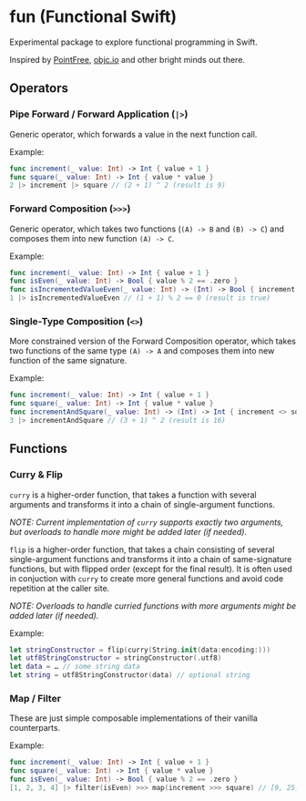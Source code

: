 # fun (Functional Swift)

Experimental package to explore functional programming in Swift.

Inspired by [PointFree](https://www.pointfree.co), [objc.io](https://www.objc.io) and other bright minds out there.

## Operators

### Pipe Forward / Forward Application (`|>`)

Generic operator, which forwards a value in the next function call.

Example:

```swift
func increment(_ value: Int) -> Int { value + 1 }
func square(_ value: Int) -> Int { value * value }
2 |> increment |> square // (2 + 1) ^ 2 (result is 9)
```

### Forward Composition (`>>>`)

Generic operator, which takes two functions (`(A) -> B` and `(B) -> C`) and composes them into new function `(A) -> C`. 

Example:

```swift
func increment(_ value: Int) -> Int { value + 1 }
func isEven(_ value: Int) -> Bool { value % 2 == .zero }
func isIncrementedValueEven(_ value: Int) -> (Int) -> Bool { increment >>> isEven }
1 |> isIncrementedValueEven // (1 + 1) % 2 == 0 (result is true)
```

### Single-Type Composition (`<>`)

More constrained version of the Forward Composition operator, which takes two functions of the same type `(A) -> A` and composes them into new function of the same signature.

Example:

```swift
func increment(_ value: Int) -> Int { value + 1 }
func square(_ value: Int) -> Int { value * value }
func incrementAndSquare(_ value: Int) -> (Int) -> Int { increment <> square }
3 |> incrementAndSquare // (3 + 1) ^ 2 (result is 16)
```

## Functions

### Curry & Flip

`curry` is a higher-order function, that takes a function with several arguments and transforms it into a chain of single-argument functions.

_NOTE: Current implementation of `curry` supports exactly two arguments, but overloads to handle more might be added later (if needed)._

`flip` is a higher-order function, that takes a chain consisting of several single-argument functions and transforms it into a chain of same-signature functions, but with flipped order (except for the final result). It is often used in conjuction with `curry` to create more general functions and avoid code repetition at the caller site.

_NOTE: Overloads to handle curried functions with more arguments might be added later (if needed)._

Example:

```swift
let stringConstructor = flip(curry(String.init(data:encoding:)))
let utf8StringConstructor = stringConstructor(.utf8)
let data = … // some string data
let string = utf8StringConstructor(data) // optional string
```

### Map / Filter

These are just simple composable implementations of their vanilla counterparts.

Example:

```swift
func increment(_ value: Int) -> Int { value + 1 }
func square(_ value: Int) -> Int { value * value }
func isEven(_ value: Int) -> Bool { value % 2 == .zero }
[1, 2, 3, 4] |> filter(isEven) >>> map(increment >>> square) // [9, 25]
```
